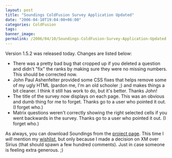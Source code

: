 ```yaml
---
layout: post
title: "Soundings ColdFusion Survey Application Updated"
date: "2006-04-10T19:04:00+06:00"
categories: ColdFusion 
tags: 
banner_image: 
permalink: /2006/04/10/Soundings-ColdFusion-Survey-Application-Updated
---
```


Version 1.5.2 was released today. Changes are listed below:

<ul>
<li>There was a pretty bad bug that cropped up if you deleted a question and  didn't "fix" the ranks by making sure they were no missing numbers. This should be corrected now.
<li>John Paul Ashenfelter provided some CSS fixes that helps remove some of my ugly HTML (pardon me, I'm an old schooler ;) and makes things a bit cleaner. I think it still has work to do, but it's better. Thanks John!
<li>The title of the survey now displays on each page. This was an obvious and dumb thing for me to forget. Thanks go to a user who pointed it out. (I forget who.)
<li>Matrix questions weren't correctly showing the right selected cells if you went backwards in the survey. Thanks go to a user who pointed it out. (I forget who.)
</ul>

As always, you can download Soundings from the <a href="http://ray.camdenfamily.com/projects/soundings">project page</a>. This time I <i>will</i> mention my <a href="http://www.amazon.com/gp/registry/registry.html/104-1251129-9971151?id=2TCL1D08EZEYE">wishlist</a>, but only because I made a decision on XM over Sirius (that should spawn a few hundred comments). Just in case someone is feeling extra generous. ;)